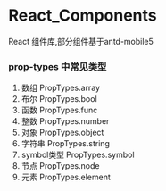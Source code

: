 # React_Components
React 组件库,部分组件基于antd-mobile5


### prop-types 中常见类型
1. 数组 PropTypes.array
2. 布尔 PropTypes.bool
3. 函数 PropTypes.func
4. 整数 PropTypes.number
5. 对象 PropTypes.object
6. 字符串 PropTypes.string
7. symbol类型 PropTypes.symbol
8. 节点 PropTypes.node
9. 元素 PropTypes.element